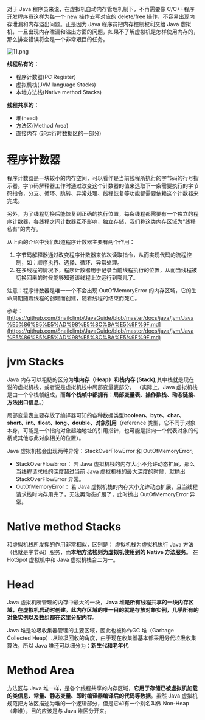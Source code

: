 对于 Java 程序员来说，在虚拟机自动内存管理机制下，不再需要像 C/C++程序开发程序员这样为每一个 new 操作去写对应的 delete/free 操作，不容易出现内存泄漏和内存溢出问题。正是因为 Java 程序员把内存控制权利交给 Java 虚拟机，一旦出现内存泄漏和溢出方面的问题，如果不了解虚拟机是怎样使用内存的，那么排查错误将会是一个非常艰巨的任务。

![11.png](http://ww1.sinaimg.cn/large/9b13c8fdly1g8n87s3zy4j21ap0pln4z.jpg)

**线程私有的：**

- 程序计数器(PC Register)
- 虚拟机栈(JVM language Stacks)
- 本地方法栈(Native method Stacks)


**线程共享的：**

- 堆(head)
- 方法区(Method Area)
- 直接内存 (非运行时数据区的一部分)


# 程序计数器

程序计数器是一块较小的内存空间，可以看作是当前线程所执行的字节码的行号指示器。字节码解释器工作时通过改变这个计数器的值来选取下一条需要执行的字节码指令，分支、循环、跳转、异常处理、线程恢复等功能都需要依赖这个计数器来完成。

另外，为了线程切换后能恢复到正确的执行位置，每条线程都需要有一个独立的程序计数器，各线程之间计数器互不影响，独立存储，我们称这类内存区域为“线程私有”的内存。

从上面的介绍中我们知道程序计数器主要有两个作用：

1. 字节码解释器通过改变程序计数器来依次读取指令，从而实现代码的流程控制，如：顺序执行、选择、循环、异常处理。
1. 在多线程的情况下，程序计数器用于记录当前线程执行的位置，从而当线程被切换回来的时候能够知道该线程上次运行到哪儿了。

注意：程序计数器是唯一一个不会出现 OutOfMemoryError 的内存区域，它的生命周期随着线程的创建而创建，随着线程的结束而死亡。

参考：[https://github.com/Snailclimb/JavaGuide/blob/master/docs/java/jvm/Java%E5%86%85%E5%AD%98%E5%8C%BA%E5%9F%9F.md](https://github.com/Snailclimb/JavaGuide/blob/master/docs/java/jvm/Java%E5%86%85%E5%AD%98%E5%8C%BA%E5%9F%9F.md)

# jvm Stacks

Java 内存可以粗糙的区分为**堆内存（Heap）和栈内存
(Stack)**,其中栈就是现在说的虚拟机栈，或者说是虚拟机栈中局部变量表部分。
（实际上，Java
虚拟机栈是由一个个栈帧组成，而**每个栈帧中都拥有：局部变量表、操作数栈、动态链接、方法出口信息**。）

局部变量表主要存放了编译器可知的各种数据类型**boolean、byte、char、short、int、float、long、double、对象引用**（reference
类型，它不同于对象本身，可能是一个指向对象起始地址的引用指针，也可能是指向一个代表对象的句柄或其他与此对象相关的位置）。

Java 虚拟机栈会出现两种异常：StackOverFlowError 和 OutOfMemoryError。

- StackOverFlowError： 若 Java 虚拟机栈的内存大小不允许动态扩展，那么当线程请求栈的深度超过当前 Java 虚拟机栈的最大深度的时候，就抛出 StackOverFlowError 异常。
- OutOfMemoryError： 若 Java 虚拟机栈的内存大小允许动态扩展，且当线程请求栈时内存用完了，无法再动态扩展了，此时抛出 OutOfMemoryError 异常。

# Native method Stacks

和虚拟机栈所发挥的作用非常相似，区别是： 虚拟机栈为虚拟机执行 Java 方法
（也就是字节码）服务，而**本地方法栈则为虚拟机使用到的 Native 方法服务**。 在
HotSpot 虚拟机中和 Java 虚拟机栈合二为一。

# Head

Java 虚拟机所管理的内存中最大的一块，**Java
堆是所有线程共享的一块内存区域，在虚拟机启动时创建。此内存区域的唯一目的就是存放对象实例，几乎所有的对象实例以及数组都在这里分配内存**。

Java 堆是垃圾收集器管理的主要区域，因此也被称作GC 堆（Garbage Collected
Heap）.从垃圾回收的角度，由于现在收集器基本都采用分代垃圾收集算法，所以 Java
堆还可以细分为：**新生代和老年代**

# Method Area

方法区与 Java
堆一样，是各个线程共享的内存区域，**它用于存储已被虚拟机加载的类信息、常量、静态变量、即时编译器编译后的代码等数据**。虽然
Java 虚拟机规范把方法区描述为堆的一个逻辑部分，但是它却有一个别名叫做
Non-Heap（非堆），目的应该是与 Java 堆区分开来。